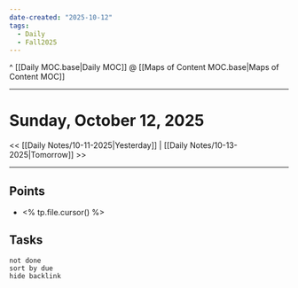 ```yaml
---
date-created: "2025-10-12"
tags:
  - Daily
  - Fall2025
---
```

^ [[Daily MOC.base|Daily MOC]]
@ [[Maps of Content MOC.base|Maps of Content MOC]]

---
# Sunday, October 12, 2025
<< [[Daily Notes/10-11-2025|Yesterday]] | [[Daily Notes/10-13-2025|Tomorrow]] >>

---
## Points
- <% tp.file.cursor() %>

## Tasks
```tasks
not done
sort by due
hide backlink
```
